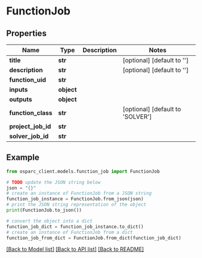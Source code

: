 # FunctionJob


## Properties

Name | Type | Description | Notes
------------ | ------------- | ------------- | -------------
**title** | **str** |  | [optional] [default to '']
**description** | **str** |  | [optional] [default to '']
**function_uid** | **str** |  | 
**inputs** | **object** |  | 
**outputs** | **object** |  | 
**function_class** | **str** |  | [optional] [default to 'SOLVER']
**project_job_id** | **str** |  | 
**solver_job_id** | **str** |  | 

## Example

```python
from osparc_client.models.function_job import FunctionJob

# TODO update the JSON string below
json = "{}"
# create an instance of FunctionJob from a JSON string
function_job_instance = FunctionJob.from_json(json)
# print the JSON string representation of the object
print(FunctionJob.to_json())

# convert the object into a dict
function_job_dict = function_job_instance.to_dict()
# create an instance of FunctionJob from a dict
function_job_from_dict = FunctionJob.from_dict(function_job_dict)
```
[[Back to Model list]](../README.md#documentation-for-models) [[Back to API list]](../README.md#documentation-for-api-endpoints) [[Back to README]](../README.md)


